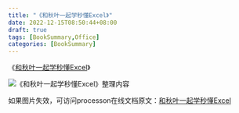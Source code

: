 ```yaml
---
title: "《和秋叶一起学秒懂Excel》"
date: 2022-12-15T08:50:44+08:00
draft: true
tags: [BookSummary,Office]
categories: [BookSummary]
---
```


《[和秋叶一起学秒懂Excel](https://item.kongfz.com/book/49544156.html)》

![《和秋叶一起学秒懂Excel》整理内容](https://img-blog.csdnimg.cn/9230e41b58ca4aa6be2fbe4b9db7d7e0.png)

如果图片失效，可访问processon在线文档原文：[和秋叶一起学秒懂Excel](https://www.processon.com/view/63806fcae401fd60d4dd53c7)
